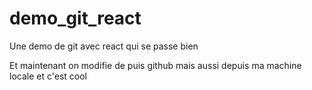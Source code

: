 # demo_git_react
Une demo de git avec react qui se passe bien

Et maintenant on modifie de puis github
mais aussi depuis ma machine locale et c'est cool
